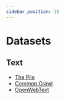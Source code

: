 ```yaml
---
sidebar_position: 10
---
```


# Datasets

## Text

- [The Pile](https://pile.eleuther.ai/)
- [Common Crawl](https://commoncrawl.org/)
- [OpenWebText](https://skylion007.github.io/OpenWebTextCorpus/)
